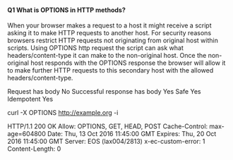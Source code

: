 #### Q1 What is OPTIONS in HTTP methods?

When your browser makes a request to a host it might receive a script asking it to make HTTP requests to another host. 
For security reasons browsers restrict HTTP requests not originating from original host within scripts. 
Using OPTIONS http request the script can ask what headers/content-type it can make to the non-original host. 
Once the non-original host responds with the OPTIONS response the browser will allow it to make further HTTP 
requests to this secondary host with the allowed headers/content-type.

Request has body	No
Successful response has body	Yes
Safe	Yes
Idempotent	Yes

curl -X OPTIONS http://example.org -i

HTTP/1.1 200 OK
Allow: OPTIONS, GET, HEAD, POST
Cache-Control: max-age=604800
Date: Thu, 13 Oct 2016 11:45:00 GMT
Expires: Thu, 20 Oct 2016 11:45:00 GMT
Server: EOS (lax004/2813)
x-ec-custom-error: 1
Content-Length: 0

